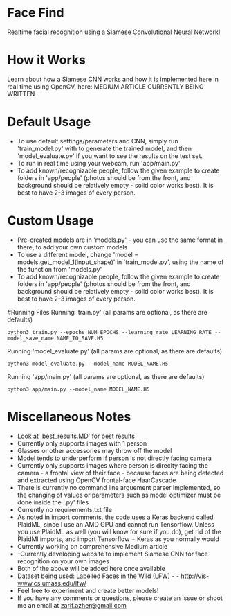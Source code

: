 # Face Find
Realtime facial recognition using a Siamese Convolutional Neural Network!

# How it Works
Learn about how a Siamese CNN works and how it is implemented here in real time using OpenCV, here: MEDIUM ARTICLE CURRENTLY BEING WRITTEN

# Default Usage
- To use default settings/parameters and CNN, simply run 'train_model.py' with to generate the trained model, and then 'model_evaluate.py' if you want to see the results on the test set.
- To run in real time using your webcam, run 'app/main.py'
- To add known/recognizable people, follow the given example to create folders in 'app/people' (photos should be from the front, and background should be relatively empty - solid color works best). It is best to have 2-3 images of every person.

# Custom Usage
- Pre-created models are in 'models.py' - you can use the same format in there, to add your own custom models
- To use a different model, change 'model = models.get_model_1(input_shape)' in 'train_model.py', using the name of the function from 'models.py'
-  To add known/recognizable people, follow the given example to create folders in 'app/people' (photos should be from the front, and background should be relatively empty - solid color works best). It is best to have 2-3 images of every person.

#Running Files
Running 'train.py' (all params are optional, as there are defaults)
```shell
python3 train.py --epochs NUM_EPOCHS --learning_rate LEARNING_RATE --model_save_name NAME_TO_SAVE.H5
```
Running 'model_evaluate.py' (all params are optional, as there are defaults)
```shell
python3 model_evaluate.py --model_name MODEL_NAME.H5
```
Running 'app/main.py' (all params are optional, as there are defaults)
```shell
python3 app/main.py --model_name MODEL_NAME.H5
```

# Miscellaneous Notes
- Look at 'best_results.MD' for best results
- Currently only supports images with 1 person
- Glasses or other accessories may throw off the model
- Model tends to underperform if person is not directly facing camera
- Currently only supports images where person is direclty facing the camera - a frontal view of their face - because faces are being detected and extracted using OpenCV frontal-face HaarCascade
- There is currently no command line arguement parser implemented, so the changing of values or parameters such as model optimizer must be done inside the '.py' files
- Currently no requirements.txt file
- As noted in import comments, the code uses a Keras backend called PlaidML, since I use an AMD GPU and cannot run Tensorflow. Unless you use PlaidML as well (you will know for sure if you do), get rid of the PlaidMl imports, and import Tensorflow + Keras as you normally would
- Currently working on comprehensive Medium article
- -Currently developing website to implement Siamese CNN for face recognition on your own images
- Both of the above will be added here once available
- Dataset being used: Labelled Faces in the Wild (LFW) - - http://vis-www.cs.umass.edu/lfw/
- Feel free to experiment and create better models!
- If you have any comments or questions, please create an issue or shoot me an email at zarif.azher@gmail.com
